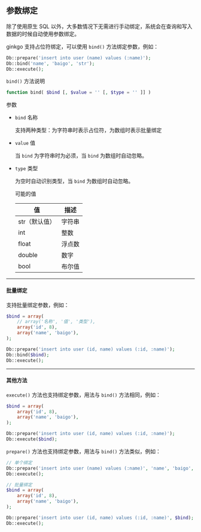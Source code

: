 ## 参数绑定

除了使用原生 SQL 以外，大多数情况下无需进行手动绑定，系统会在查询和写入数据的时候自动使用参数绑定。

ginkgo 支持占位符绑定，可以使用 `bind()` 方法绑定参数，例如：

``` php
Db::prepare('insert into user (name) values (:name)');
Db::bind('name', 'baigo', 'str');
Db::execute();
```

`bind()` 方法说明

``` php
function bind( $bind [, $value = '' [, $type = '' ]] )
```
参数

* `bind` 名称

    支持两种类型：为字符串时表示占位符，为数组时表示批量绑定

* `value` 值

    当 `bind` 为字符串时为必须，当 `bind` 为数组时自动忽略。

* `type` 类型

    为空时自动识别类型，当 `bind` 为数组时自动忽略。

    可能的值

    | 值 | 描述 |
    | - | - |
    | str（默认值） | 字符串 |
    | int | 整数 |
    | float | 浮点数 |
    | double | 数字 |
    | bool | 布尔值 |

----------

#### 批量绑定

支持批量绑定参数，例如：

``` php
$bind = array(
    // array('名称', '值', '类型'),
    array('id', 8),
    array('name', 'baigo'),
);

Db::prepare('insert into user (id, name) values (:id, :name)');
Db::bind($bind);
Db::execute();
```

----------

#### 其他方法

`execute()` 方法也支持绑定参数，用法与 `bind()` 方法相同，例如：

``` php
$bind = array(
    array('id', 8),
    array('name', 'baigo'),
);

Db::prepare('insert into user (id, name) values (:id, :name)');
Db::execute($bind);
```

`prepare()` 方法也支持绑定参数，用法与 `bind()` 方法类似，例如：

``` php
// 单个绑定
Db::prepare('insert into user (name) values (:name)', 'name', 'baigo', 'str');
Db::execute();

// 批量绑定
$bind = array(
    array('id', 8),
    array('name', 'baigo'),
);

Db::prepare('insert into user (id, name) values (:id, :name)', $bind);
Db::execute();
```
